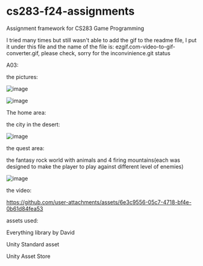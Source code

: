 # cs283-f24-assignments
Assignment framework for CS283 Game Programming

I tried many times but still wasn't able to add the gif to the readme file, I put it under this file and the name of the file is: ezgif.com-video-to-gif-converter.gif, please check, sorry for the inconvinience.git status

A03:

the pictures:

![image](https://github.com/user-attachments/assets/dd247364-6e8b-4415-aa2c-150938791d1a)

![image](https://github.com/user-attachments/assets/77fff99e-b1b1-4cbe-8ee0-96cdb7fb8287)

The home area:

the city in the desert:

![image](https://github.com/user-attachments/assets/f70a22d6-9021-4809-8ac2-f370c11c9df2)

the quest area:

the fantasy rock world with animals and 4 firing mountains(each was designed to make the player to play against different level of enemies)

![image](https://github.com/user-attachments/assets/1b849648-a60d-468e-9541-6d3881f99398)

the video:

https://github.com/user-attachments/assets/6e3c9556-05c7-4718-bf4e-0b61d84fea53

assets used:

Everything library by David

Unity Standard asset

Unity Asset Store
